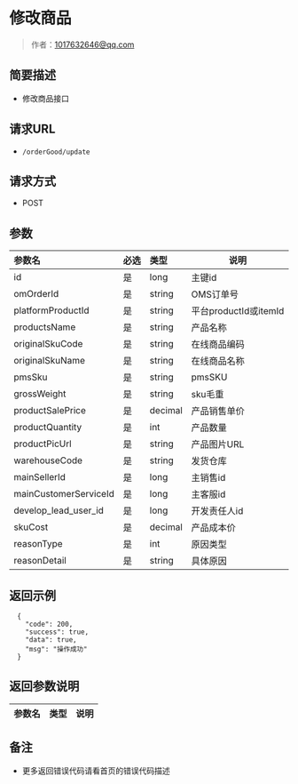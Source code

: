 # 修改商品

> 作者：1017632646@qq.com

## 简要描述

- 修改商品接口

## 请求URL
- ` /orderGood/update `
  
## 请求方式
- POST 

## 参数

|参数名|必选|类型|说明|
|:----    |:---|:----- |-----   |
|id |是  |long | 主键id    |
|omOrderId |是  |string | OMS订单号    |
|platformProductId     |是  |string | 平台productId或itemId    |
|productsName |是  |string | 产品名称    |
|originalSkuCode |是  |string | 在线商品编码    |
|originalSkuName |是  |string | 在线商品名称    |
|pmsSku |是  |string | pmsSKU    |
|grossWeight |是  |string | sku毛重    |
|productSalePrice |是  |decimal | 产品销售单价    |
|productQuantity |是  |int | 产品数量    |
|productPicUrl |是  |string | 产品图片URL    |
|warehouseCode |是  |string | 发货仓库      |
|mainSellerId |是  |long | 主销售id      |
|mainCustomerServiceId |是  |long | 主客服id      |
|develop_lead_user_id |是  |long | 开发责任人id      |
|skuCost |是  |decimal | 产品成本价      |
|reasonType |是  |int | 原因类型      |
|reasonDetail |是  |string | 具体原因     |

## 返回示例 

``` 
  {
    "code": 200,
    "success": true,
    "data": true,
    "msg": "操作成功"
  }
```

## 返回参数说明 

|参数名|类型|说明|
|:-----  |:-----|-----                           |

## 备注 

- 更多返回错误代码请看首页的错误代码描述